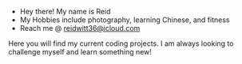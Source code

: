 - Hey there! My name is Reid
- My Hobbies include photography, learning Chinese, and fitness
- Reach me @ reidwitt36@icloud.com

Here you will find my current coding projects. I am always looking to challenge myself and learn something new!

<!---
reidwitt36/reidwitt36 is a ✨ special ✨ repository because its `README.md` (this file) appears on your GitHub profile.
You can click the Preview link to take a look at your changes.
--->
